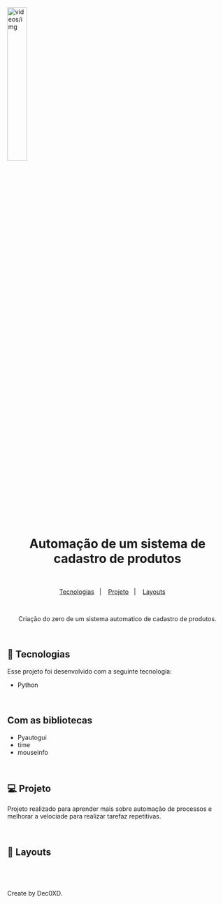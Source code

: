 <img alt="videos/img" src="automação em slow_Trim.mp4" width="30%" align="center">

<h1 align="center"> Automação de um sistema de cadastro de produtos </h1>

<br>

<p align="center">
  <a href="#-tecnologias">Tecnologias</a>&nbsp;&nbsp;&nbsp;|&nbsp;&nbsp;&nbsp;  
  <a href="#-projeto">Projeto</a>&nbsp;&nbsp;&nbsp;|&nbsp;&nbsp;&nbsp;  
  <a href="#-Imagens">Layouts</a>&nbsp;&nbsp;&nbsp;&nbsp;&nbsp;&nbsp;
</p>

<br>

<p align="center">  
Criação do zero de um sistema automatico de cadastro de produtos.


</p>

<br>

## 🚀 Tecnologias

Esse projeto foi desenvolvido com a seguinte tecnologia:

- Python

<br>

##  Com as bibliotecas

- Pyautogui
- time
- mouseinfo

<br>

## 💻 Projeto

Projeto realizado para aprender mais sobre automação de processos e melhorar a velociade para realizar tarefaz repetitivas.

<br>

## 📸 Layouts


<br>

#

Create by Dec0XD.
